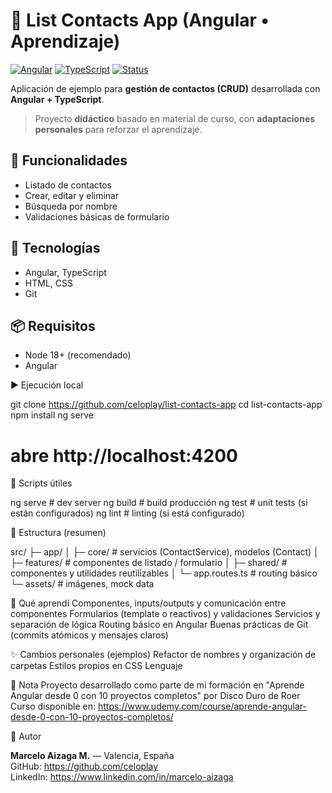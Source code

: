 # 📇 List Contacts App (Angular • Aprendizaje)
[![Angular](https://img.shields.io/badge/Angular-Framework-informational)]()
[![TypeScript](https://img.shields.io/badge/TypeScript-Language-informational)]()
[![Status](https://img.shields.io/badge/Status-Active-brightgreen)]()

Aplicación de ejemplo para **gestión de contactos (CRUD)** desarrollada con **Angular + TypeScript**.  
> Proyecto **didáctico** basado en material de curso, con **adaptaciones personales** para reforzar el aprendizaje.

## 🚀 Funcionalidades
- Listado de contactos
- Crear, editar y eliminar
- Búsqueda por nombre
- Validaciones básicas de formulario

## 🧰 Tecnologías
- Angular, TypeScript
- HTML, CSS
- Git

## 📦 Requisitos
- Node 18+ (recomendado)
- Angular
  
▶️ Ejecución local

git clone https://github.com/celoplay/list-contacts-app
cd list-contacts-app
npm install
ng serve
# abre http://localhost:4200

📜 Scripts útiles

ng serve         # dev server
ng build         # build producción
ng test          # unit tests (si están configurados)
ng lint          # linting (si está configurado)

🧱 Estructura (resumen)

src/
 ├─ app/
 │   ├─ core/           # servicios (ContactService), modelos (Contact)
 │   ├─ features/       # componentes de listado / formulario
 │   ├─ shared/         # componentes y utilidades reutilizables
 │   └─ app.routes.ts   # routing básico
 └─ assets/             # imágenes, mock data

 
🧠 Qué aprendí
Componentes, inputs/outputs y comunicación entre componentes
Formularios (template o reactivos) y validaciones
Servicios y separación de lógica
Routing básico en Angular
Buenas prácticas de Git (commits atómicos y mensajes claros)

✨ Cambios personales (ejemplos)
Refactor de nombres y organización de carpetas
Estilos propios en CSS
Lenguaje

📝 Nota
Proyecto desarrollado como parte de mi formación en "Aprende Angular desde 0 con 10 proyectos completos" por Disco Duro de Roer  
Curso disponible en: https://www.udemy.com/course/aprende-angular-desde-0-con-10-proyectos-completos/

👤 Autor

**Marcelo Aizaga M.** — Valencia, España  
GitHub: https://github.com/celoplay  
LinkedIn: https://www.linkedin.com/in/marcelo-aizaga

